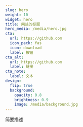 ```yaml
---
slug: hero
weight: 10
widget: hero
title: 网站的标题
hero_media: /media/hero.jpg
cta:
  url: https://github.com
  icon_pack: fas
  icon: download
  label: 按钮
cta_alt:
  url: https://github.com
  label: 链接
cta_note:
  label: 文本
design:
  flip: true
  background:
    opacity: 0.8
    brightness: 0.9
    image: /media/background.jpg
---
```

简要描述